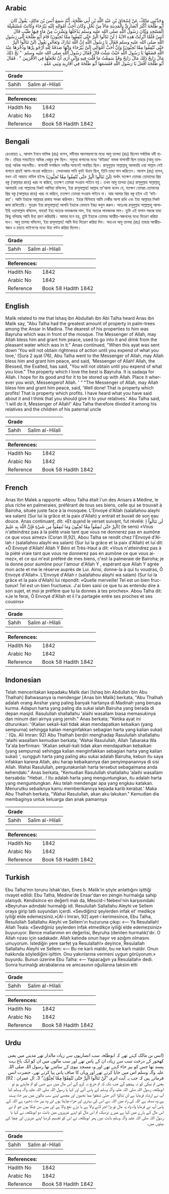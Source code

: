 ## Arabic


<div dir="rtl" lang="ar" style={{fontSize:'larger',backgroundColor:'#f8f9fa',padding:20}}>
وَحَدَّثَنِي مَالِكٌ، عَنْ إِسْحَاقَ بْنِ عَبْدِ اللَّهِ بْنِ أَبِي طَلْحَةَ، أَنَّهُ سَمِعَ أَنَسَ بْنَ مَالِكٍ، يَقُولُ كَانَ أَبُو طَلْحَةَ أَكْثَرَ أَنْصَارِيٍّ بِالْمَدِينَةِ مَالاً مِنْ نَخْلٍ وَكَانَ أَحَبُّ أَمْوَالِهِ إِلَيْهِ بَيْرُحَاءَ وَكَانَتْ مُسْتَقْبِلَةَ الْمَسْجِدِ وَكَانَ رَسُولُ اللَّهِ صلى الله عليه وسلم يَدْخُلُهَا وَيَشْرَبُ مِنْ مَاءٍ فِيهَا طَيِّبٍ قَالَ أَنَسٌ فَلَمَّا أُنْزِلَتْ هَذِهِ الآيَةُ ‏(‏ لَنْ تَنَالُوا الْبِرَّ حَتَّى تُنْفِقُوا مِمَّا تُحِبُّونَ‏)‏ قَامَ أَبُو طَلْحَةَ إِلَى رَسُولِ اللَّهِ صلى الله عليه وسلم فَقَالَ يَا رَسُولَ اللَّهِ إِنَّ اللَّهَ تَبَارَكَ وَتَعَالَى يَقُولُ ‏(‏لَنْ تَنَالُوا الْبِرَّ حَتَّى تُنْفِقُوا مِمَّا تُحِبُّونَ‏)‏ وَإِنَّ أَحَبَّ أَمْوَالِي إِلَىَّ بَيْرُحَاءَ وَإِنَّهَا صَدَقَةٌ لِلَّهِ أَرْجُو بِرَّهَا وَذُخْرَهَا عِنْدَ اللَّهِ فَضَعْهَا يَا رَسُولَ اللَّهِ حَيْثُ شِئْتَ قَالَ فَقَالَ رَسُولُ اللَّهِ صلى الله عليه وسلم ‏ "‏ بَخْ ذَلِكَ مَالٌ رَابِحٌ ذَلِكَ مَالٌ رَابِحٌ وَقَدْ سَمِعْتُ مَا قُلْتَ فِيهِ وَإِنِّي أَرَى أَنْ تَجْعَلَهَا فِي الأَقْرَبِينَ ‏"‏ ‏.‏ فَقَالَ أَبُو طَلْحَةَ أَفْعَلُ يَا رَسُولَ اللَّهِ فَقَسَمَهَا أَبُو طَلْحَةَ فِي أَقَارِبِهِ وَبَنِي عَمِّهِ ‏.‏
</div>
<div style={{backgroundColor:'#f8f9fa',padding:20, marginBottom: 10}}><table> <thead> <tr> <th>Grade</th> <th></th> </tr> </thead> <tbody> <tr><td>Sahih</td><td>Salim al-Hilali</td></tr></tbody></table><table> <thead> <tr> <th>References:</th> <th></th> </tr> </thead> <tbody><tr><td>Hadith No</td><td>1842</td></tr><tr><td>Arabic No</td><td>1842</td></tr><tr><td>Reference</td><td>Book 58 Hadith 1842</td></tr></tbody></table></div>

## Bengali


<div dir="ltr" lang="bn" style={{fontSize:'larger',backgroundColor:'#f8f9fa',padding:20}}>
রেওয়ায়ত ২. আনাস ইবনে মালিক (রাঃ) বলেন, মদীনার আনসারগণের মধ্যে আবু তালহা (রাঃ) ছিলেন সর্বাধিক ধনী ব্যক্তি। তাঁহার সবচাইতে অধিক খেজুর বৃক্ষ ছিল। সমুদয় বাগানের মধ্যে ‘বাইরহা’ নামক বাগানটি ছিল তাহার (আবু তালহার) অধিক পছন্দনীয়। বাগানটি মসজিদে নববীর সামনেই অবস্থিত ছিল। রাসূলুল্লাহ সাল্লাল্লাহু আলায়হি ওয়া সাল্লাম সেই বাগানে প্রায়ই আসা-যাওয়া করিতেন। সেখানকার পানি খুবই উত্তম ছিল, তিনি তাহা পান করিতেন। আনাস (রাঃ) বলেন, যখন এই আয়াত নাযিল হইলঃ (لَنْ تَنَالُوا الْبِرَّ حَتَّى تُنْفِقُوا مِمَّا تُحِبُّونَ) অর্থাৎ যতক্ষণ তোমরা তোমাদের প্রিয় বস্তু (আল্লাহর রাহে) খরচ না করিবে, ততক্ষণ তোমরা সওয়াব পাইবে না)। তখন আবু তালহা (রাঃ) রাসূলুল্লাহ সাল্লাল্লাহু আলায়হি ওয়া সাল্লামের নিকট আসিয়া বলিলেন, ইয়া রাসূলাল্লাহ! আল্লাহ তা’আলা বলেন যে, যতক্ষণ তোমরা তোমাদের প্রিয় বস্তু (আল্লাহর রাহে) খরচ না করিবে, ততক্ষণ তোমরা সওয়াব পাইবে না। আর আমার প্রিয় বস্তু হইল এই ‘বাইরহা’। আমি ইহাকে আল্লাহর রাস্তায় সদকা করিলাম। ইহার বিনিময়ে আমি নেকীর আশা রাখি এবং ইহা আল্লাহর নিকট জমা রাখিতেছি। সুতরাং ইয়া রাসূলাল্লাহ্! আপনি ইহাকে যেভাবে ইচ্ছা কবুল করুন। অতঃপর রসূলুল্লাহ সাল্লাল্লাহু আলাইহি ওয়াসাল্লাম বলিলেন, বাহবা! ইহা অত্যন্ত লাভজনক মাল, ইহা অত্যন্ত লাভজনক মাল। তুমি এই বাগান সম্বন্ধে যাহা কিছু বলিয়াছ আমি উহা শ্রবণ করিয়াছি। আমার মনে হয়, তুমি ইহাকে তোমার আত্মীয়-স্বজনদের মধ্যে বিতরণ করিয়া দাও। আবু তালহা বলিলেন, ইয়া রাসূলাল্লাহ! আমি উহা বিতরণ করিয়া দিব। অতএব আবু তালহা (রাঃ) তাহার আত্মীয়-স্বজন ও চাচাত ভাইগণের মধ্যে উহা বন্টন করিয়া দিলেন।
</div>
<div style={{backgroundColor:'#f8f9fa',padding:20, marginBottom: 10}}><table> <thead> <tr> <th>Grade</th> <th></th> </tr> </thead> <tbody> <tr><td>Sahih</td><td>Salim al-Hilali</td></tr></tbody></table><table> <thead> <tr> <th>References:</th> <th></th> </tr> </thead> <tbody><tr><td>Hadith No</td><td>1842</td></tr><tr><td>Arabic No</td><td>1842</td></tr><tr><td>Reference</td><td>Book 58 Hadith 1842</td></tr></tbody></table></div>

## English


<div dir="ltr" lang="en" style={{fontSize:'larger',backgroundColor:'#f8f9fa',padding:20}}>
Malik related to me that Ishaq ibn Abdullah ibn Abi Talha heard Anas ibn Malik say, "Abu Talha had the greatest amount of property in palm-trees among the Ansar in Madina. The dearest of his properties to him was Bayruha which was in front of the mosque. The Messenger of Allah, may Allah bless him and grant him peace, used to go into it and drink from the pleasant water which was in it." Anas continued, "When this ayat was sent down 'You will not obtain rightness of action until you expend of what you love,' (Sura 2 ayat l76), Abu Talha went to the Messenger of Allah, may Allah bless him and grant him peace, and said, 'Messenger of Allah! Allah, the Blessed, the Exalted, has said, "You will not obtain until you expend of what you love." The property which I love the best is Bayruha. It is sadaqa for Allah. I hope for its good and for it to be stored up with Allah. Place it wherever you wish, Messengerof Allah. ' " "The Messenger of Allah, may Allah bless him and grant him peace, said, 'Well done! That is property which profits! That is property which profits. I have heard what you have said about it and I think that you should give it to your relatives.' Abu Talha said, 'I will do it, Messenger of Allah!' Abu Talha therefore divided it among his relatives and the children of his paternal uncle
</div>
<div style={{backgroundColor:'#f8f9fa',padding:20, marginBottom: 10}}><table> <thead> <tr> <th>Grade</th> <th></th> </tr> </thead> <tbody> <tr><td>Sahih</td><td>Salim al-Hilali</td></tr></tbody></table><table> <thead> <tr> <th>References:</th> <th></th> </tr> </thead> <tbody><tr><td>Hadith No</td><td>1842</td></tr><tr><td>Arabic No</td><td>1842</td></tr><tr><td>Reference</td><td>Book 58 Hadith 1842</td></tr></tbody></table></div>

## French


<div dir="ltr" lang="fr" style={{fontSize:'larger',backgroundColor:'#f8f9fa',padding:20}}>
Anas Ibn Malek a rapporté: «Abou Talha était l'un des Ansars à Médine, le plus riche en palmeraies, préférant de tous ses biens, celle qui se trouvait à Bairoha, située juste face à la mosquée. L'Envoyé d'Allah (salallahou alayhi wa salam) (Sur lui la grâce et la paix d'Allah) y entrait et buvait de son eau douce. Anas continuant, dit: «Et quand le verset suivant, fut révélé: ) لَن تَنَالُواْ الْبِرَّ حَتَّى تُنفِقُواْ مِمَّا تُحِبُّونَ وَمَا تُنفِقُواْ مِن شَيْءٍ فَإِنَّ اللّهَ بِهِ عَلِيمٌ( (le sens) «Vous n'atteindrez pas à la piété vraie tant que vous ne donnerez pas en aumône ce que vous aimez» (Coran III,92), Abou Talha se rendit chez l'Envoyé d'Allah r (salallahou alayhi wa salam) (Sur lui la grâce et la paix d'Allah) et lui dit: «Ô Envoyé d'Allah! Allah Y Béni et Très-Haut a dit: «Vous n'atteindrez pas à la piété vraie tant que vous ne donnerez pas en aumône ce que vous aimez», et ce qui m'est préféré de mes biens, c'est la palmeraie de Bairoha; je la donne pour aumône pour l'amour d'Allah Y , espérant que Allah Y agrée mon acte et me le réserve auprès de Lui. Ainsi, donne-la à qui tu voudras, Ô Envoyé d'Allah». L'Envoyé d'Allah r (salallahou alayhi wa salam) (Sur lui la grâce et la paix d'Allah) lui répondit: «Quelle merveille! Tel est un bien fructueux! Tel est un bien fructueux. J'ai bien saisi ce que tu as entendu dire à son sujet, et moi je préfère que tu la donnes à tes proches». Abou Talha dit: «Je le ferai, Ô Envoyé d'Allah et il l'a partagée entre ses proches et ses cousins»
</div>
<div style={{backgroundColor:'#f8f9fa',padding:20, marginBottom: 10}}><table> <thead> <tr> <th>Grade</th> <th></th> </tr> </thead> <tbody> <tr><td>Sahih</td><td>Salim al-Hilali</td></tr></tbody></table><table> <thead> <tr> <th>References:</th> <th></th> </tr> </thead> <tbody><tr><td>Hadith No</td><td>1842</td></tr><tr><td>Arabic No</td><td>1842</td></tr><tr><td>Reference</td><td>Book 58 Hadith 1842</td></tr></tbody></table></div>

## Indonesian


<div dir="ltr" lang="id" style={{fontSize:'larger',backgroundColor:'#f8f9fa',padding:20}}>
Telah menceritakan kepadaku Malik dari [Ishaq bin Abdullah bin Abu Thalhah] Bahwasanya ia mendengar [Anas bin Malik] berkata, "Abu Thalhah adalah orang Anshar yang paling banyak hartanya di Madinah yang berupa kurma. Adapun harta yang paling dia sukai ialah Bairuha yang berada di depan masjid. Rasulullah shallallahu 'alaihi wasallam biasa memasukinya dan minum dari airnya yang jernih." Anas berkata; "Ketika ayat ini diturunkan: '(Kalian sekali-kali tidak akan mendapatkan kebaikan (yang sempurna) sehingga kalian menginfakkan sebagian harta yang kalian sukai) .' (Qs. Ali Imran: 92) Abu Thalhah berdiri menghadap Rasulullah shallallahu 'alaihi wasallam kemudian berkata; 'Wahai Rasulullah, Allah Tabaraka Wa Ta'ala berfirman: '(Kalian sekali-kali tidak akan mendapatkan kebaikan (yang sempurna) sehingga kalian menginfakkan sebagian harta yang kalian sukai) ', sungguh harta yang paling aku sukai adalah Bairuha, kebun itu saya infakkan karena Allah, aku harap kebaikannya dan penyimpanannya di sisi Allah. Wahai Rasulullah, pergunakanlah harta tersebut sebagaimana anda kehendaki." Anas berkata, "Kemudian Rasulullah shallallahu 'alaihi wasallam bersabda: "Hebat…! Itu adalah harta yang menguntungkan, itu adalah harta yang menguntungkan. Aku telah mendengar apa yang engkau katakan. Menurutku sebaiknya kamu memberikannya kepada karib kerabat.' Maka Abu Thalhah berkata, "Wahai Rasulullah, akan aku lakukan." Kemudian dia membaginya untuk keluarga dan anak pamannya
</div>
<div style={{backgroundColor:'#f8f9fa',padding:20, marginBottom: 10}}><table> <thead> <tr> <th>Grade</th> <th></th> </tr> </thead> <tbody> <tr><td>Sahih</td><td>Salim al-Hilali</td></tr></tbody></table><table> <thead> <tr> <th>References:</th> <th></th> </tr> </thead> <tbody><tr><td>Hadith No</td><td>1842</td></tr><tr><td>Arabic No</td><td>1842</td></tr><tr><td>Reference</td><td>Book 58 Hadith 1842</td></tr></tbody></table></div>

## Turkish


<div dir="ltr" lang="tr" style={{fontSize:'larger',backgroundColor:'#f8f9fa',padding:20}}>
Ebu Talha'mn torunu îshak'dan, Enes b. Malik'in şöyle anlattığını işittiği rivayet edildi: Ebu Talha, Medine'de Ensar'dan en zengin hurmalığa sahip olanıydı. Kendisince en değerli malı da, Mescid-i Nebevi'nin karşısındaki «Beyruha» adındaki hurmalığı idi. Resulullah Sallallahu Aleyhi ve Sellem oraya girip tatlı suyundan içerdi. «Sevdiğiniz şeylerden infak et' medikçe iyiliği elde edemezsiniz.»[Al-i îmran, 92] ayet-i kerimesince, Ebu Talha, Resulullah Sallallahu Aleyhi ve Sellem'ın huzuruna çıkıp: «— Ya Resulallah! Allah Teala: «Sevdiğiniz şeylerden infak etmedikçe iyiliği elde edemezsiniz» buyuruyor. Bence mallarımın en değerlisi, Beyruha (denilen hurmalık)'dır. O Allah rızası için sadakadır. Allah katında onun hayır ve azığım olmasını umuyorum. İstediğin yere sarfet ya Resulallah!» deyince, Resulallah Sallallahu Aleyhi ve Sellem: «— Bu ne karlı maldır, bu ne karlı maldır. Onun hakkında söylediğini işittim. Onu yakınlarına vermeni uygun görüyorum.» buyurdu. Bunun üzerine Ebu Talha: «— Yapacağım ya Resulallah» dedi. Sonra hurmalığı akrabalarına ve amcasının oğullarına taksim etti
</div>
<div style={{backgroundColor:'#f8f9fa',padding:20, marginBottom: 10}}><table> <thead> <tr> <th>Grade</th> <th></th> </tr> </thead> <tbody> <tr><td>Sahih</td><td>Salim al-Hilali</td></tr></tbody></table><table> <thead> <tr> <th>References:</th> <th></th> </tr> </thead> <tbody><tr><td>Hadith No</td><td>1842</td></tr><tr><td>Arabic No</td><td>1842</td></tr><tr><td>Reference</td><td>Book 58 Hadith 1842</td></tr></tbody></table></div>

## Urdu


<div dir="rtl" lang="ur" style={{fontSize:'larger',backgroundColor:'#f8f9fa',padding:20}}>
(انس بن مالک کہتے تھے کہ ابوطلحہ سب انصاریوں سے زیادہ مالدار تھے مدینے میں یعنی کھجور کے درخت سب سے زیادہ ان کے پاس تھے اور سب مالوں میں ان کو ایک باغ بہت پسند تھا جس کو بیر حاء کہتے تھے اور وہ مسجد نبوی کے سامنے تھا رسول اللہ صلی اللہ علیہ وآلہ وسلم اس میں جایا کرتے تھے اور وہاں کا صاف پانی پیا کرتے تھے، حضرت انس فرماتے ہیں کہ جب یہ آیت اتری "لَنْ تَنَالُوا الْبِرَّ حَتّٰى تُنْفِقُوْا مِمَّا تُحِبُّوْنَ" 3۔ ال عمران : 92) یعنی تم نیکی کو نہ پہنچو گے جب تک کہ تم خرچ نہ کرو گے اس مال میں سے جس کو تم چاہتے ہو تو ابوطلحہ رسول اللہ صلی اللہ علیہ وآلہ وسلم کے پاس آئے اور کہا یا رسول اللہ صلی اللہ علیہ وآلہ وسلم کیا آپ نے ارشاد فرمایا ہے لن تنالوا البر حتی تنفقوا مما تحبون اور مجھے اپنے سب مالوں میں بیر حاء پسند ہے وہ صدقہ ہے اللہ کی راہ میں اللہ سے اس کی بہتری اور جزاء چاہتا ہوں اور وہ بیر حاء ذخیرہ ہے اللہ کے پاس آپ نے فرمایا واہ واہ یہ مال تو بڑا اجر لانے والا ہے یا بڑے نفع والا ہے اور میں سن چکا ہوں جو تم نے اس مال کے بارے میں کہا ہے میرے نزدیک تم اس مال کو اپنے عزیزوں میں بانٹ دو ابوطلحہ نے کہا یا رسول اللہ صلی اللہ علیہ وآلہ وسلم بانٹ دوں پھر ابوطلحہ نے اس کو تقسیم کردیا اپنے عزیزں اور چچا کے بیٹوں میں۔
</div>
<div style={{backgroundColor:'#f8f9fa',padding:20, marginBottom: 10}}><table> <thead> <tr> <th>Grade</th> <th></th> </tr> </thead> <tbody> <tr><td>Sahih</td><td>Salim al-Hilali</td></tr></tbody></table><table> <thead> <tr> <th>References:</th> <th></th> </tr> </thead> <tbody><tr><td>Hadith No</td><td>1842</td></tr><tr><td>Arabic No</td><td>1842</td></tr><tr><td>Reference</td><td>Book 58 Hadith 1842</td></tr></tbody></table></div>